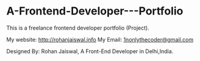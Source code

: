# A-Frontend-Developer---Portfolio
This is a freelance frontend developer portfolio (Project).

My website: http://rohanjaiswal.info
My Email: 1nonlythecoder@gmail.com


Designed By: Rohan Jaiswal, A Front-End Developer in Delhi,India.